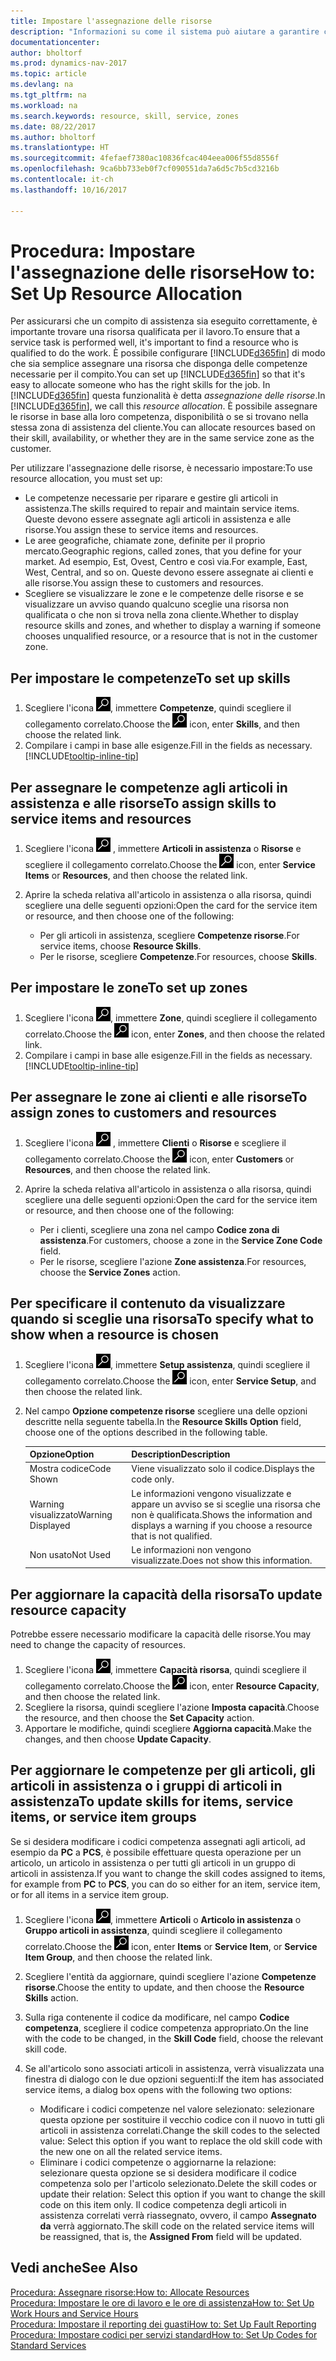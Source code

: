 ```yaml
---
title: Impostare l'assegnazione delle risorse
description: "Informazioni su come il sistema può aiutare a garantire che l'assegnazione venga fatta a chi ha le competenze necessarie per fornire a un servizio di assistenza."
documentationcenter: 
author: bholtorf
ms.prod: dynamics-nav-2017
ms.topic: article
ms.devlang: na
ms.tgt_pltfrm: na
ms.workload: na
ms.search.keywords: resource, skill, service, zones
ms.date: 08/22/2017
ms.author: bholtorf
ms.translationtype: HT
ms.sourcegitcommit: 4fefaef7380ac10836fcac404eea006f55d8556f
ms.openlocfilehash: 9ca6bb733eb0f7cf090551da7a6d5c7b5cd3216b
ms.contentlocale: it-ch
ms.lasthandoff: 10/16/2017

---
```


# <a name="how-to-set-up-resource-allocation"></a><span data-ttu-id="c9ebb-103">Procedura: Impostare l'assegnazione delle risorse</span><span class="sxs-lookup"><span data-stu-id="c9ebb-103">How to: Set Up Resource Allocation</span></span>
<span data-ttu-id="c9ebb-104">Per assicurarsi che un compito di assistenza sia eseguito correttamente, è importante trovare una risorsa qualificata per il lavoro.</span><span class="sxs-lookup"><span data-stu-id="c9ebb-104">To ensure that a service task is performed well, it's important to find a resource who is qualified to do the work.</span></span> <span data-ttu-id="c9ebb-105">È possibile configurare [!INCLUDE[d365fin](includes/d365fin_md.md)] di modo che sia semplice assegnare una risorsa che disponga delle competenze necessarie per il compito.</span><span class="sxs-lookup"><span data-stu-id="c9ebb-105">You can set up [!INCLUDE[d365fin](includes/d365fin_md.md)] so that it's easy to allocate someone who has the right skills for the job.</span></span> <span data-ttu-id="c9ebb-106">In [!INCLUDE[d365fin](includes/d365fin_md.md)] questa funzionalità è detta _assegnazione delle risorse_.</span><span class="sxs-lookup"><span data-stu-id="c9ebb-106">In [!INCLUDE[d365fin](includes/d365fin_md.md)], we call this _resource allocation_.</span></span> <span data-ttu-id="c9ebb-107">È possibile assegnare le risorse in base alla loro competenza, disponibilità o se si trovano nella stessa zona di assistenza del cliente.</span><span class="sxs-lookup"><span data-stu-id="c9ebb-107">You can allocate resources based on their skill, availability, or whether they are in the same service zone as the customer.</span></span> 

<span data-ttu-id="c9ebb-108">Per utilizzare l'assegnazione delle risorse, è necessario impostare:</span><span class="sxs-lookup"><span data-stu-id="c9ebb-108">To use resource allocation, you must set up:</span></span>  
  
* <span data-ttu-id="c9ebb-109">Le competenze necessarie per riparare e gestire gli articoli in assistenza.</span><span class="sxs-lookup"><span data-stu-id="c9ebb-109">The skills required to repair and maintain service items.</span></span> <span data-ttu-id="c9ebb-110">Queste devono essere assegnate agli articoli in assistenza e alle risorse.</span><span class="sxs-lookup"><span data-stu-id="c9ebb-110">You assign these to service items and resources.</span></span>  
* <span data-ttu-id="c9ebb-111">Le aree geografiche, chiamate zone, definite per il proprio mercato.</span><span class="sxs-lookup"><span data-stu-id="c9ebb-111">Geographic regions, called zones, that you define for your market.</span></span> <span data-ttu-id="c9ebb-112">Ad esempio, Est, Ovest, Centro e così via.</span><span class="sxs-lookup"><span data-stu-id="c9ebb-112">For example, East, West, Central, and so on.</span></span> <span data-ttu-id="c9ebb-113">Queste devono essere assegnate ai clienti e alle risorse.</span><span class="sxs-lookup"><span data-stu-id="c9ebb-113">You assign these to customers and resources.</span></span>  
* <span data-ttu-id="c9ebb-114">Scegliere se visualizzare le zone e le competenze delle risorse e se visualizzare un avviso quando qualcuno sceglie una risorsa non qualificata o che non si trova nella zona cliente.</span><span class="sxs-lookup"><span data-stu-id="c9ebb-114">Whether to display resource skills and zones, and whether to display a warning if someone chooses unqualified resource, or a resource that is not in the customer zone.</span></span>  

## <a name="to-set-up-skills"></a><span data-ttu-id="c9ebb-115">Per impostare le competenze</span><span class="sxs-lookup"><span data-stu-id="c9ebb-115">To set up skills</span></span>
1. <span data-ttu-id="c9ebb-116">Scegliere l'icona ![Cerca pagina o report](media/ui-search/search_small.png "icona Cerca pagina o report"), immettere **Competenze**, quindi scegliere il collegamento correlato.</span><span class="sxs-lookup"><span data-stu-id="c9ebb-116">Choose the ![Search for Page or Report](media/ui-search/search_small.png "Search for Page or Report icon") icon, enter **Skills**, and then choose the related link.</span></span>  
2. <span data-ttu-id="c9ebb-117">Compilare i campi in base alle esigenze.</span><span class="sxs-lookup"><span data-stu-id="c9ebb-117">Fill in the fields as necessary.</span></span> [!INCLUDE[tooltip-inline-tip](includes/tooltip-inline-tip_md.md)]  

## <a name="to-assign-skills-to-service-items-and-resources"></a><span data-ttu-id="c9ebb-118">Per assegnare le competenze agli articoli in assistenza e alle risorse</span><span class="sxs-lookup"><span data-stu-id="c9ebb-118">To assign skills to service items and resources</span></span>
1. <span data-ttu-id="c9ebb-119">Scegliere l'icona ![Cerca pagina o report](media/ui-search/search_small.png "icona Cerca pagina o report") , immettere **Articoli in assistenza** o **Risorse** e scegliere il collegamento correlato.</span><span class="sxs-lookup"><span data-stu-id="c9ebb-119">Choose the ![Search for Page or Report](media/ui-search/search_small.png "Search for Page or Report icon") icon, enter **Service Items** or **Resources**, and then choose the related link.</span></span>  
2. <span data-ttu-id="c9ebb-120">Aprire la scheda relativa all'articolo in assistenza o alla risorsa, quindi scegliere una delle seguenti opzioni:</span><span class="sxs-lookup"><span data-stu-id="c9ebb-120">Open the card for the service item or resource, and then choose one of the following:</span></span>  
  
    * <span data-ttu-id="c9ebb-121">Per gli articoli in assistenza, scegliere **Competenze risorse**.</span><span class="sxs-lookup"><span data-stu-id="c9ebb-121">For service items, choose **Resource Skills**.</span></span>  
    * <span data-ttu-id="c9ebb-122">Per le risorse, scegliere **Competenze**.</span><span class="sxs-lookup"><span data-stu-id="c9ebb-122">For resources, choose **Skills**.</span></span>  

## <a name="to-set-up-zones"></a><span data-ttu-id="c9ebb-123">Per impostare le zone</span><span class="sxs-lookup"><span data-stu-id="c9ebb-123">To set up zones</span></span>
1. <span data-ttu-id="c9ebb-124">Scegliere l'icona ![Cerca pagina o report](media/ui-search/search_small.png "icona Cerca pagina o report"), immettere **Zone**, quindi scegliere il collegamento correlato.</span><span class="sxs-lookup"><span data-stu-id="c9ebb-124">Choose the ![Search for Page or Report](media/ui-search/search_small.png "Search for Page or Report icon") icon, enter **Zones**, and then choose the related link.</span></span>  
2. <span data-ttu-id="c9ebb-125">Compilare i campi in base alle esigenze.</span><span class="sxs-lookup"><span data-stu-id="c9ebb-125">Fill in the fields as necessary.</span></span> [!INCLUDE[tooltip-inline-tip](includes/tooltip-inline-tip_md.md)]  

## <a name="to-assign-zones-to-customers-and-resources"></a><span data-ttu-id="c9ebb-126">Per assegnare le zone ai clienti e alle risorse</span><span class="sxs-lookup"><span data-stu-id="c9ebb-126">To assign zones to customers and resources</span></span> 
1. <span data-ttu-id="c9ebb-127">Scegliere l'icona ![Cerca pagina o report](media/ui-search/search_small.png "icona Cerca pagina o report") , immettere **Clienti** o **Risorse** e scegliere il collegamento correlato.</span><span class="sxs-lookup"><span data-stu-id="c9ebb-127">Choose the ![Search for Page or Report](media/ui-search/search_small.png "Search for Page or Report icon") icon, enter **Customers** or **Resources**, and then choose the related link.</span></span>  
2. <span data-ttu-id="c9ebb-128">Aprire la scheda relativa all'articolo in assistenza o alla risorsa, quindi scegliere una delle seguenti opzioni:</span><span class="sxs-lookup"><span data-stu-id="c9ebb-128">Open the card for the service item or resource, and then choose one of the following:</span></span>  
  
    * <span data-ttu-id="c9ebb-129">Per i clienti, scegliere una zona nel campo **Codice zona di assistenza**.</span><span class="sxs-lookup"><span data-stu-id="c9ebb-129">For customers, choose a zone in the **Service Zone Code** field.</span></span>  
    * <span data-ttu-id="c9ebb-130">Per le risorse, scegliere l'azione **Zone assistenza**.</span><span class="sxs-lookup"><span data-stu-id="c9ebb-130">For resources, choose the **Service Zones** action.</span></span>  

## <a name="to-specify-what-to-show-when-a-resource-is-chosen"></a><span data-ttu-id="c9ebb-131">Per specificare il contenuto da visualizzare quando si sceglie una risorsa</span><span class="sxs-lookup"><span data-stu-id="c9ebb-131">To specify what to show when a resource is chosen</span></span>
1. <span data-ttu-id="c9ebb-132">Scegliere l'icona ![Cerca pagina o report](media/ui-search/search_small.png "icona Cerca pagina o report"), immettere **Setup assistenza**, quindi scegliere il collegamento correlato.</span><span class="sxs-lookup"><span data-stu-id="c9ebb-132">Choose the ![Search for Page or Report](media/ui-search/search_small.png "Search for Page or Report icon") icon, enter **Service Setup**, and then choose the related link.</span></span> 
2. <span data-ttu-id="c9ebb-133">Nel campo **Opzione competenze risorse** scegliere una delle opzioni descritte nella seguente tabella.</span><span class="sxs-lookup"><span data-stu-id="c9ebb-133">In the **Resource Skills Option** field, choose one of the options described in the following table.</span></span>  
  
    |<span data-ttu-id="c9ebb-134">**Opzione**</span><span class="sxs-lookup"><span data-stu-id="c9ebb-134">**Option**</span></span>|<span data-ttu-id="c9ebb-135">**Description**</span><span class="sxs-lookup"><span data-stu-id="c9ebb-135">**Description**</span></span>|  
    |------------|-------------|  
    |<span data-ttu-id="c9ebb-136">Mostra codice</span><span class="sxs-lookup"><span data-stu-id="c9ebb-136">Code Shown</span></span> | <span data-ttu-id="c9ebb-137">Viene visualizzato solo il codice.</span><span class="sxs-lookup"><span data-stu-id="c9ebb-137">Displays the code only.</span></span>|  
    |<span data-ttu-id="c9ebb-138">Warning visualizzato</span><span class="sxs-lookup"><span data-stu-id="c9ebb-138">Warning Displayed</span></span> | <span data-ttu-id="c9ebb-139">Le informazioni vengono visualizzate e appare un avviso se si sceglie una risorsa che non è qualificata.</span><span class="sxs-lookup"><span data-stu-id="c9ebb-139">Shows the information and displays a warning if you choose a resource that is not qualified.</span></span>|  
    |<span data-ttu-id="c9ebb-140">Non usato</span><span class="sxs-lookup"><span data-stu-id="c9ebb-140">Not Used</span></span> | <span data-ttu-id="c9ebb-141">Le informazioni non vengono visualizzate.</span><span class="sxs-lookup"><span data-stu-id="c9ebb-141">Does not show this information.</span></span>|  

## <a name="to-update-resource-capacity"></a><span data-ttu-id="c9ebb-142">Per aggiornare la capacità della risorsa</span><span class="sxs-lookup"><span data-stu-id="c9ebb-142">To update resource capacity</span></span>  
<span data-ttu-id="c9ebb-143">Potrebbe essere necessario modificare la capacità delle risorse.</span><span class="sxs-lookup"><span data-stu-id="c9ebb-143">You may need to change the capacity of resources.</span></span>  
  
1. <span data-ttu-id="c9ebb-144">Scegliere l'icona ![Cerca pagina o report](media/ui-search/search_small.png "icona Cerca pagina o report"), immettere **Capacità risorsa**, quindi scegliere il collegamento correlato.</span><span class="sxs-lookup"><span data-stu-id="c9ebb-144">Choose the ![Search for Page or Report](media/ui-search/search_small.png "Search for Page or Report icon") icon, enter **Resource Capacity**, and then choose the related link.</span></span>  
2. <span data-ttu-id="c9ebb-145">Scegliere la risorsa, quindi scegliere l'azione **Imposta capacità**.</span><span class="sxs-lookup"><span data-stu-id="c9ebb-145">Choose the resource, and then choose the **Set Capacity** action.</span></span>  
3. <span data-ttu-id="c9ebb-146">Apportare le modifiche, quindi scegliere **Aggiorna capacità**.</span><span class="sxs-lookup"><span data-stu-id="c9ebb-146">Make the changes, and then choose **Update Capacity**.</span></span>  

## <a name="to-update-skills-for-items-service-items-or-service-item-groups"></a><span data-ttu-id="c9ebb-147">Per aggiornare le competenze per gli articoli, gli articoli in assistenza o i gruppi di articoli in assistenza</span><span class="sxs-lookup"><span data-stu-id="c9ebb-147">To update skills for items, service items, or service item groups</span></span>
<span data-ttu-id="c9ebb-148">Se si desidera modificare i codici competenza assegnati agli articoli, ad esempio da **PC** a **PCS**, è possibile effettuare questa operazione per un articolo, un articolo in assistenza o per tutti gli articoli in un gruppo di articoli in assistenza.</span><span class="sxs-lookup"><span data-stu-id="c9ebb-148">If you want to change the skill codes assigned to items, for example from **PC** to **PCS**, you can do so either for an item, service item, or for all items in a service item group.</span></span>  
  
1. <span data-ttu-id="c9ebb-149">Scegliere l'icona ![Cerca pagina o report](media/ui-search/search_small.png "icona Cerca pagina o report"), immettere **Articoli** o **Articolo in assistenza** o **Gruppo articoli in assistenza**, quindi scegliere il collegamento correlato.</span><span class="sxs-lookup"><span data-stu-id="c9ebb-149">Choose the ![Search for Page or Report](media/ui-search/search_small.png "Search for Page or Report icon") icon, enter **Items** or **Service Item**, or **Service Item Group**, and then choose the related link.</span></span>  
2. <span data-ttu-id="c9ebb-150">Scegliere l'entità da aggiornare, quindi scegliere l'azione **Competenze risorse**.</span><span class="sxs-lookup"><span data-stu-id="c9ebb-150">Choose the entity to update, and then choose the **Resource Skills** action.</span></span>  
3. <span data-ttu-id="c9ebb-151">Sulla riga contenente il codice da modificare, nel campo **Codice competenza**, scegliere il codice competenza appropriato.</span><span class="sxs-lookup"><span data-stu-id="c9ebb-151">On the line with the code to be changed, in the **Skill Code** field, choose the relevant skill code.</span></span>  
4.  <span data-ttu-id="c9ebb-152">Se all'articolo sono associati articoli in assistenza, verrà visualizzata una finestra di dialogo con le due opzioni seguenti:</span><span class="sxs-lookup"><span data-stu-id="c9ebb-152">If the item has associated service items, a dialog box opens with the following two options:</span></span>  
  
    * <span data-ttu-id="c9ebb-153">Modificare i codici competenze nel valore selezionato: selezionare questa opzione per sostituire il vecchio codice con il nuovo in tutti gli articoli in assistenza correlati.</span><span class="sxs-lookup"><span data-stu-id="c9ebb-153">Change the skill codes to the selected value: Select this option if you want to replace the old skill code with the new one on all the related service items.</span></span>  
    * <span data-ttu-id="c9ebb-154">Eliminare i codici competenze o aggiornarne la relazione: selezionare questa opzione se si desidera modificare il codice competenza solo per l'articolo selezionato.</span><span class="sxs-lookup"><span data-stu-id="c9ebb-154">Delete the skill codes or update their relation: Select this option if you want to change the skill code on this item only.</span></span> <span data-ttu-id="c9ebb-155">Il codice competenza degli articoli in assistenza correlati verrà riassegnato, ovvero, il campo **Assegnato da** verrà aggiornato.</span><span class="sxs-lookup"><span data-stu-id="c9ebb-155">The skill code on the related service items will be reassigned, that is, the **Assigned From** field will be updated.</span></span>  
  
## <a name="see-also"></a><span data-ttu-id="c9ebb-156">Vedi anche</span><span class="sxs-lookup"><span data-stu-id="c9ebb-156">See Also</span></span>
[<span data-ttu-id="c9ebb-157">Procedura: Assegnare risorse:</span><span class="sxs-lookup"><span data-stu-id="c9ebb-157">How to: Allocate Resources</span></span>](service-how-to-allocate-resources.md)  
[<span data-ttu-id="c9ebb-158">Procedura: Impostare le ore di lavoro e le ore di assistenza</span><span class="sxs-lookup"><span data-stu-id="c9ebb-158">How to: Set Up Work Hours and Service Hours</span></span>](service-how-setup-work-service-hours.md)  
[<span data-ttu-id="c9ebb-159">Procedura: Impostare il reporting dei guasti</span><span class="sxs-lookup"><span data-stu-id="c9ebb-159">How to: Set Up Fault Reporting</span></span>](service-how-setup-fault-reporting.md)  
[<span data-ttu-id="c9ebb-160">Procedura: Impostare codici per servizi standard</span><span class="sxs-lookup"><span data-stu-id="c9ebb-160">How to: Set Up Codes for Standard Services</span></span>](service-how-setup-service-coding.md)  
 


